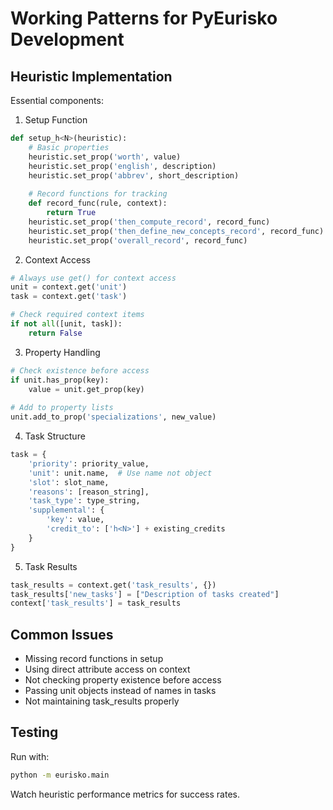 # Working Patterns for PyEurisko Development

## Heuristic Implementation
Essential components:

1. Setup Function
```python
def setup_h<N>(heuristic):
    # Basic properties
    heuristic.set_prop('worth', value)
    heuristic.set_prop('english', description)
    heuristic.set_prop('abbrev', short_description)
    
    # Record functions for tracking
    def record_func(rule, context):
        return True
    heuristic.set_prop('then_compute_record', record_func)
    heuristic.set_prop('then_define_new_concepts_record', record_func)
    heuristic.set_prop('overall_record', record_func)
```

2. Context Access
```python
# Always use get() for context access
unit = context.get('unit')
task = context.get('task')

# Check required context items
if not all([unit, task]):
    return False
```

3. Property Handling
```python
# Check existence before access
if unit.has_prop(key):
    value = unit.get_prop(key)
    
# Add to property lists
unit.add_to_prop('specializations', new_value)
```

4. Task Structure
```python
task = {
    'priority': priority_value,
    'unit': unit.name,  # Use name not object
    'slot': slot_name,
    'reasons': [reason_string],
    'task_type': type_string,
    'supplemental': {
        'key': value,
        'credit_to': ['h<N>'] + existing_credits
    }
}
```

5. Task Results
```python
task_results = context.get('task_results', {})
task_results['new_tasks'] = ["Description of tasks created"]
context['task_results'] = task_results
```

## Common Issues
- Missing record functions in setup
- Using direct attribute access on context
- Not checking property existence before access
- Passing unit objects instead of names in tasks
- Not maintaining task_results properly

## Testing
Run with:
```bash
python -m eurisko.main
```

Watch heuristic performance metrics for success rates.